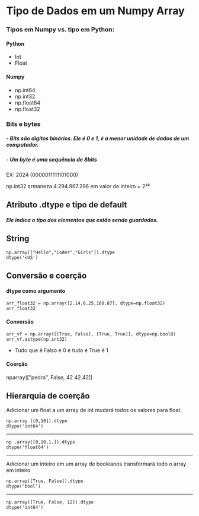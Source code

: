 # Tipo de Dados em um Numpy Array

### Tipos em Numpy vs. tipo em Python:

#### Python
- Int 
- Float

#### Numpy
- np.int64
- np.int32
- np.float64
- np.float32

### Bits e bytes
##### - Bits são digitos binários. Ele é 0 e 1, é a menor unidade de dados de um computador.
##### - Um byte é uma sequência de 8bits 
EX: 2024 (0000011111101000)

np.int32 armaneza 4.294.967.296 em valor de inteiro = 2³²

## Atributo .dtype e tipo de default
##### Ele indica o tipo dos elementos que estão sendo guardados.

## String
    np.array(["Hello","Coder","Girls"]).dtype
    dtype('<U5')

## Conversão e coerção
#### dtype como argumento

    arr_float32 = np.array([2.14,6.25,160.87], dtype=np.float32)
    arr_float32

#### Conversão

    arr_vf = np.array([[True, False], [True, True]], dtype=np.bool8)
    arr_vf.astype(np.int32)

- Tudo que é Falso é 0 e tudo é True é 1
#### Coerção

nparray(["pedra", False, 42 42.42])

## Hierarquia de coerção
Adicionar um float a um array de int mudará todos os valores para float.

    np.array ([0,10]).dtype
    dtype('int64')

----
    np .array([0,10,1.]).dtype
    dtype('float64')

----

Adicionar um inteiro em um array de booleanos transformará todo o array em inteiro

    np.array([True, False]).dtype
    dtype('bool')

----
    np.array([True, False, 12]).dtype
    dtype('int64')
 


